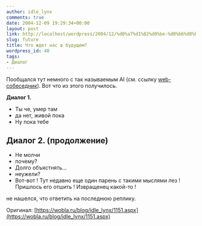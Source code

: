 ```yaml
---
author: idle_lynx
comments: true
date: 2004-12-09 19:29:34+00:00
layout: post
link: http://localhost/wordpress/2004/12/%d0%a7%d1%82%d0%be-%d0%b6%d0%b4%d0%b5%d1%82-%d0%bd%d0%b0%d1%81-%d0%b2-%d0%b1%d1%83%d0%b4%d1%83%d1%89%d0%b5%d0%bc/
slug: future
title: Что ждет нас в будущем?
wordpress_id: 40
tags:
- Диалог
---
```


Пообщался тут немного с так называемым AI (см. ссылку [web-собеседник](http://83.167.97.48/ai/ai.php)). Вот что из этого получилось.

**Диалог 1.**
- Ты че, умер там
- да нет, живой пока
- Ну пока тебе

**Диалог 2.** (продолжение)
- 
- Не молчи
- почему?
- Долго объястнять...
- неужели?
- Вот-вот ! Тут недавно еще один парень с такими мыслями лез ! Пришлось его отшить ! Извращенец какой-то !

не нашелся, что ответить на последнюю реплику.

Оригинал: [https://wobla.ru/blog/idle_lynx/1151.aspx](https://wobla.ru/blog/idle_lynx/1151.aspx)
